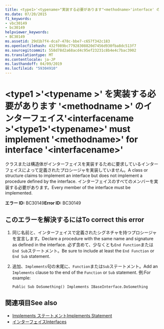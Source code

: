 ```yaml
---
title: <type1>'<typename>"実装する必要があります"<methodname>'interface' の<interfacename>'
ms.date: 07/20/2015
f1_keywords:
- vbc30149
- bc30149
helpviewer_keywords:
- BC30149
ms.assetid: 29d1b7f4-dca7-478c-bbe7-c657f342c183
ms.openlocfilehash: 432f089bc77928308820d7456d930fba8dc513f7
ms.sourcegitcommit: 558d78d2a68acd4c95ef23231c8b4e4c7bac3902
ms.translationtype: MT
ms.contentlocale: ja-JP
ms.lasthandoff: 04/09/2019
ms.locfileid: "59304910"
---
```

# <a name="type1typename-must-implement-methodname-for-interface-interfacename"></a><span data-ttu-id="798b4-102">\<type1 >'\<typename >' を実装する必要があります '\<methodname >' のインターフェイス'\<interfacename >'</span><span class="sxs-lookup"><span data-stu-id="798b4-102">\<type1>'\<typename>' must implement '\<methodname>' for interface '\<interfacename>'</span></span>
<span data-ttu-id="798b4-103">クラスまたは構造体がインターフェイスを実装するために要求しているインターフェイスによって定義されたプロシージャを実装していません。</span><span class="sxs-lookup"><span data-stu-id="798b4-103">A class or structure claims to implement an interface but does not implement a procedure defined by the interface.</span></span> <span data-ttu-id="798b4-104">インターフェイスのすべてのメンバーを実装する必要があります。</span><span class="sxs-lookup"><span data-stu-id="798b4-104">Every member of the interface must be implemented.</span></span>  
  
 <span data-ttu-id="798b4-105">**エラー ID:** BC30149</span><span class="sxs-lookup"><span data-stu-id="798b4-105">**Error ID:** BC30149</span></span>  
  
## <a name="to-correct-this-error"></a><span data-ttu-id="798b4-106">このエラーを解決するには</span><span class="sxs-lookup"><span data-stu-id="798b4-106">To correct this error</span></span>  
  
1. <span data-ttu-id="798b4-107">同じ名前と、インターフェイスで定義されたシグネチャを持つプロシージャを宣言します。</span><span class="sxs-lookup"><span data-stu-id="798b4-107">Declare a procedure with the same name and signature as defined in the interface.</span></span> <span data-ttu-id="798b4-108">必ず含めて、少なくとも`End Function`または`End Sub`ステートメント。</span><span class="sxs-lookup"><span data-stu-id="798b4-108">Be sure to include at least the `End Function` or `End Sub` statement.</span></span>  
  
2. <span data-ttu-id="798b4-109">追加、`Implements`句の末尾に、`Function`または`Sub`ステートメント。</span><span class="sxs-lookup"><span data-stu-id="798b4-109">Add an `Implements` clause to the end of the `Function` or `Sub` statement.</span></span> <span data-ttu-id="798b4-110">例:</span><span class="sxs-lookup"><span data-stu-id="798b4-110">For example:</span></span>  
  
    ```  
    Public Sub DoSomething() Implements IBaseInterface.DoSomething  
    ```  
  
## <a name="see-also"></a><span data-ttu-id="798b4-111">関連項目</span><span class="sxs-lookup"><span data-stu-id="798b4-111">See also</span></span>

- [<span data-ttu-id="798b4-112">Implements ステートメント</span><span class="sxs-lookup"><span data-stu-id="798b4-112">Implements Statement</span></span>](../../../visual-basic/language-reference/statements/implements-statement.md)
- [<span data-ttu-id="798b4-113">インターフェイス</span><span class="sxs-lookup"><span data-stu-id="798b4-113">Interfaces</span></span>](../../../visual-basic/programming-guide/language-features/interfaces/index.md)
